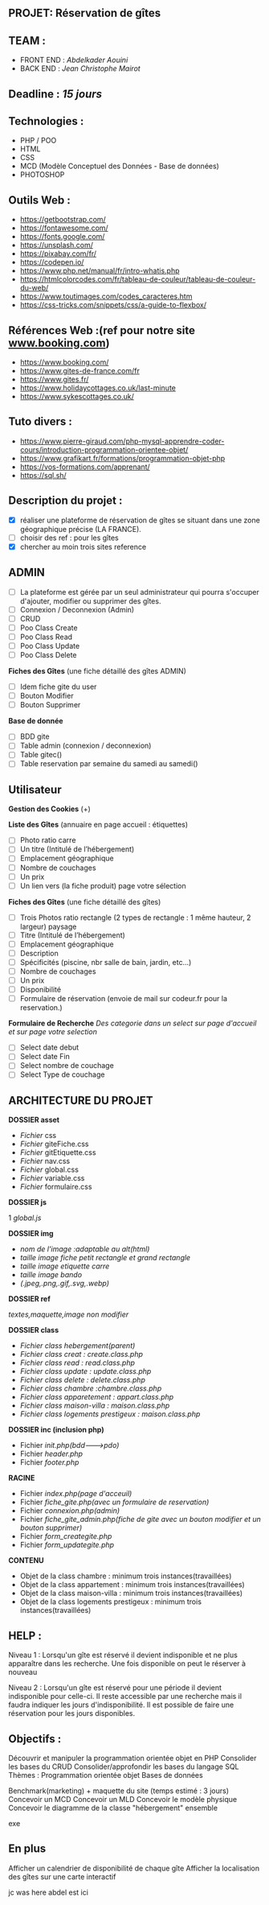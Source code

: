 ## PROJET: Réservation de gîtes

## TEAM :

- FRONT END : _Abdelkader Aouini_
- BACK END : _Jean Christophe Mairot_

## Deadline : _15 jours_

## Technologies :

- PHP / POO
- HTML
- CSS
- MCD (Modèle Conceptuel des Données - Base de données)
- PHOTOSHOP

## Outils Web :

- https://getbootstrap.com/
- https://fontawesome.com/
- https://fonts.google.com/
- https://unsplash.com/
- https://pixabay.com/fr/
- https://codepen.io/
- https://www.php.net/manual/fr/intro-whatis.php
- https://htmlcolorcodes.com/fr/tableau-de-couleur/tableau-de-couleur-du-web/
- https://www.toutimages.com/codes_caracteres.htm
- https://css-tricks.com/snippets/css/a-guide-to-flexbox/

## Références Web :(ref pour notre site www.booking.com)

- https://www.booking.com/
- https://www.gites-de-france.com/fr
- https://www.gites.fr/
- https://www.holidaycottages.co.uk/last-minute
- https://www.sykescottages.co.uk/

## Tuto divers :

- https://www.pierre-giraud.com/php-mysql-apprendre-coder-cours/introduction-programmation-orientee-objet/
- https://www.grafikart.fr/formations/programmation-objet-php
- https://vos-formations.com/apprenant/
- https://sql.sh/

## Description du projet :

- [x] réaliser une plateforme de réservation de gîtes se situant dans une zone géographique précise (LA FRANCE).
- [ ] choisir des ref : pour les gîtes
- [x] chercher au moin trois sites reference

## ADMIN

- [ ] La plateforme est gérée par un seul administrateur qui pourra s'occuper d'ajouter, modifier ou supprimer des gîtes.
- [ ] Connexion / Deconnexion (Admin)
- [ ] CRUD
- [ ] Poo Class Create
- [ ] Poo Class Read
- [ ] Poo Class Update
- [ ] Poo Class Delete

**Fiches des Gîtes** (une fiche détaillé des gîtes ADMIN)

- [ ] Idem fiche gite du user
- [ ] Bouton Modifier
- [ ] Bouton Supprimer

**Base de donnée**

- [ ] BDD gite
- [ ] Table admin (connexion / deconnexion)
- [ ] Table gitec()
- [ ] Table reservation par semaine du samedi au samedi()

## Utilisateur

**Gestion des Cookies** (+)

**Liste des Gîtes** (annuaire en page accueil : étiquettes)

- [ ] Photo ratio carre
- [ ] Un titre (Intitulé de l’hébergement)
- [ ] Emplacement géographique
- [ ] Nombre de couchages
- [ ] Un prix
- [ ] Un lien vers (la fiche produit) page votre sélection

**Fiches des Gîtes** (une fiche détaillé des gîtes)

- [ ] Trois Photos ratio rectangle (2 types de rectangle : 1 même hauteur, 2 largeur) paysage
- [ ] Titre (Intitulé de l’hébergement)
- [ ] Emplacement géographique
- [ ] Description
- [ ] Spécificités (piscine, nbr salle de bain, jardin, etc...)
- [ ] Nombre de couchages
- [ ] Un prix
- [ ] Disponibilité
- [ ] Formulaire de réservation (envoie de mail sur codeur.fr pour la reservation.)

**Formulaire de Recherche**
_Des categorie dans un select sur page d'accueil et sur page votre selection_

- [ ] Select date debut
- [ ] Select date Fin
- [ ] Select nombre de couchage
- [ ] Select Type de couchage

## ARCHITECTURE DU PROJET

**DOSSIER asset**

- _Fichier_ css
- _Fichier_ giteFiche.css
- _Fichier_ gitEtiquette.css
- _Fichier_ nav.css
- _Fichier_ global.css
- _Fichier_ variable.css
- _Fichier_ formulaire.css

**DOSSIER js**

1 _global.js_

**DOSSIER img**

- _nom de l'image :adaptable au alt(html)_
- _taille image fiche petit rectangle et grand rectangle_
- _taille image etiquette carre_
- _taille image bando_
- _(.jpeg,.png,.gif,.svg,.webp)_

**DOSSIER ref**

_textes,maquette,image non modifier_

**DOSSIER class**

- _Fichier class hebergement(parent)_
- _Fichier class creat : create.class.php_
- _Fichier class read : read.class.php_
- _Fichier class update : update.class.php_
- _Fichier class delete : delete.class.php_
- _Fichier class chambre :chambre.class.php_
- _Fichier class apparetement : appart.class.php_
- _Fichier class maison-villa : maison.class.php_
- _Fichier class logements prestigeux : maison.class.php_

**DOSSIER inc (inclusion php)**

- Fichier _init.php(bdd--->pdo)_
- Fichier _header.php_
- Fichier _footer.php_

**RACINE**

- Fichier _index.php(page d'acceuil)_
- Fichier _fiche_gite.php(avec un formulaire de reservation)_
- Fichier _connexion.php(admin)_
- Fichier _fiche_gite_admin.php(fiche de gite avec un bouton modifier et un bouton supprimer)_
- Fichier _form_creategite.php_
- Fichier _form_updategite.php_

**CONTENU**

- Objet de la class chambre : minimum trois instances(travaillées)
- Objet de la class appartement : minimum trois instances(travaillées)
- Objet de la class maison-villa : minimum trois instances(travaillées)
- Objet de la class logements prestigeux : minimum trois instances(travaillées)

## HELP :

Niveau 1 :
Lorsqu'un gîte est réservé il devient indisponible et ne plus apparaître dans les recherche.
Une fois disponible on peut le réserver à nouveau

Niveau 2 :
Lorsqu'un gîte est réservé pour une période il devient indisponible pour celle-ci.
Il reste accessible par une recherche mais il faudra indiquer les jours d'indisponibilité.
Il est possible de faire une réservation pour les jours disponibles.

## Objectifs :

Découvrir et manipuler la programmation orientée objet en PHP
Consolider les bases du CRUD
Consolider/approfondir les bases du langage SQL
Thèmes :
Programmation orientée objet
Bases de données

Benchmark(marketing) + maquette du site (temps estimé : 3 jours)
Concevoir un MCD
Concevoir un MLD
Concevoir le modèle physique
Concevoir le diagramme de la classe "hébergement" ensemble

exe

## En plus

Afficher un calendrier de disponibilité de chaque gîte
Afficher la localisation des gîtes sur une carte interactif

jc was here
abdel est ici
